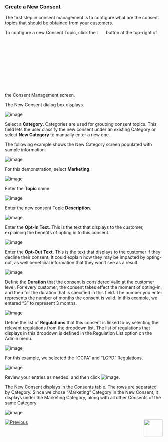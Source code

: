 ### Create a New Consent

The first step in consent management is to configure what are the consent topics that should be obtained from your customers.

To configure a new Consent Topic, click the <img src="../images/08_Consent_new_Icon.png" width="5%" height="5%"> button at the top-right of the Consent Management screen. 

The New Consent dialog box displays.

![image](../images/08_3_Consent_AdminConsent_Add.jpg)     

Select a **Category**. Categories are used for grouping consent topics. This field lets the user classify the new consent under an existing Category or select **New Category** to manually enter a new one.

The following example shows the New Category screen populated with sample information.

![image](../images/08_18_Consent_AdminConsent_Add_All.jpg)    

For this demonstration, select **Marketing**.

![image](../images/08_4_Consent_AdminConsent_Add1.jpg)    

Enter the **Topic** name. 

![image](../images/08_10_Consent_AdminConsent_Add2.jpg)    

Enter the new consent Topic **Description**.

![image](../images/08_11_Consent_AdminConsent_Add3.jpg)    

Enter the **Opt-In Text**. This is the text that displays to the customer, explaining the benefits of opting in to this consent.

![image](../images/08_12_Consent_AdminConsent_Add4.jpg)     

Enter the **Opt-Out Text**. This is the text that displays to the customer if they decline their consent. It could explain how they may be impacted by opting-out, as well beneficial information that they won’t see as a result. 

![image](../images/08_13_Consent_AdminConsent_Add5.jpg)     

Define the **Duration** that the consent is considered valid at the customer level. For every customer, the consent takes effect the moment of opting-in, and then for the duration that is specified in this field. The number you enter represents the number of months the consent is valid. In this example, we entered “3” to represent 3 months.

![image](../images/08_14_Consent_AdminConsent_Add6.jpg) 

Define the list of **Regulations** that this consent is linked to by selecting the relevant regulations from the dropdown list. The list of regulations that displays in this dropdown is defined in the Regulation List option on the Admin menu. 

![image](../images/08_15_Consent_AdminConsent_Add7.jpg)    

For this example, we selected the “CCPA” and “LGPD” Regulations.

![image](../images/08_18_Consent_AdminConsent_Add_All.jpg)    

Review your entries as needed, and then click ![image](../images/08_ICON_Save.jpg).

The New Consent displays in the Consents table. The rows are separated by Category. Since we chose “Marketing” Category in the New Consent, it displays under the Marketing Category, along with all other Consents of the same Category.

![image](../images/08_5_Consent_AdminConsent_Add10_Callout.jpg)     



[![Previous](../images/Previous.png)]( 03_02_Admin_Consent_Login.md)[<img align="right" width="60" height="54" src="../images/Next.png">](03_04_Admin_Consent_Logout.md)

